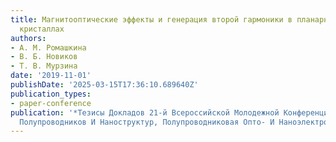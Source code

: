 ```yaml
---
title: Магнитооптические эффекты и генерация второй гармоники в планарных магнитоплазмонных
  кристаллах
authors:
- А. М. Ромашкина
- В. Б. Новиков
- Т. В. Мурзина
date: '2019-11-01'
publishDate: '2025-03-15T17:36:10.689640Z'
publication_types:
- paper-conference
publication: '*Тезисы Докладов 21-й Всероссийской Молодежной Конференции dqфизика
  Полупроводников И Наноструктур, Полупроводниковая Опто- И Наноэлектроникаdq*'
---
```

